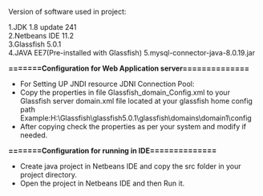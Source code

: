 Version of software used in project:  

   1.JDK 1.8 update 241  
   2.Netbeans IDE 11.2  
   3.Glassfish 5.0.1   
   4.JAVA EE7(Pre-installed with Glassfish)
   5.mysql-connector-java-8.0.19.jar  

**=======Configuration for Web Application server==============**     
- For Setting UP JNDI resource JDNI Connection Pool:   
- Copy the properties in file Glassfish_domain_Config.xml to your Glassfish server domain.xml file located at your glassfish home config path Example:H:\Glassfish\glassfish5.0.1\glassfish\domains\domain1\config  
- After copying check the properties as per your system and modify if needed.

**=======Configuration for running in IDE==============**   
- Create java project in Netbeans IDE and copy the src folder in your project directory.
- Open the project in Netbeans IDE and then Run it.

 
